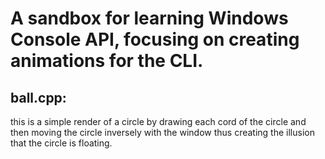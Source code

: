 # A sandbox for learning Windows Console API, focusing on creating animations for the CLI.
## ball.cpp:
  this is a simple render of a circle by drawing each cord of the circle and then moving the circle inversely with the window thus creating the illusion that the circle is floating.
